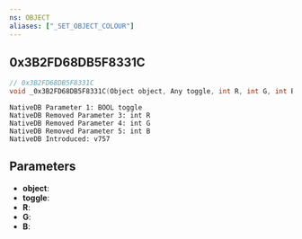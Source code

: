 ```yaml
---
ns: OBJECT
aliases: ["_SET_OBJECT_COLOUR"]
---
```

## 0x3B2FD68DB5F8331C

```c
// 0x3B2FD68DB5F8331C
void _0x3B2FD68DB5F8331C(Object object, Any toggle, int R, int G, int B);
```

```
NativeDB Parameter 1: BOOL toggle
NativeDB Removed Parameter 3: int R
NativeDB Removed Parameter 4: int G
NativeDB Removed Parameter 5: int B
NativeDB Introduced: v757
```

## Parameters
* **object**: 
* **toggle**: 
* **R**:
* **G**:
* **B**:
